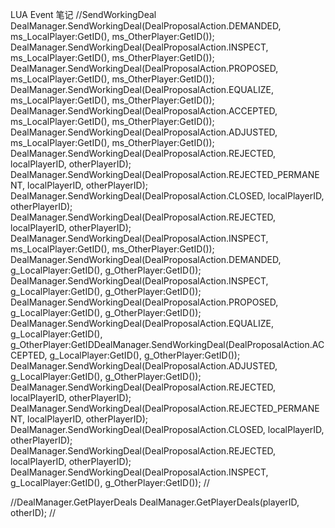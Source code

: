 LUA Event 笔记
//SendWorkingDeal
DealManager.SendWorkingDeal(DealProposalAction.DEMANDED, ms_LocalPlayer:GetID(), ms_OtherPlayer:GetID());
DealManager.SendWorkingDeal(DealProposalAction.INSPECT, ms_LocalPlayer:GetID(), ms_OtherPlayer:GetID());
DealManager.SendWorkingDeal(DealProposalAction.PROPOSED, ms_LocalPlayer:GetID(), ms_OtherPlayer:GetID());
DealManager.SendWorkingDeal(DealProposalAction.EQUALIZE, ms_LocalPlayer:GetID(), ms_OtherPlayer:GetID());
DealManager.SendWorkingDeal(DealProposalAction.ACCEPTED, ms_LocalPlayer:GetID(), ms_OtherPlayer:GetID());		
DealManager.SendWorkingDeal(DealProposalAction.ADJUSTED, ms_LocalPlayer:GetID(), ms_OtherPlayer:GetID());		
DealManager.SendWorkingDeal(DealProposalAction.REJECTED, localPlayerID, otherPlayerID);
DealManager.SendWorkingDeal(DealProposalAction.REJECTED_PERMANENT, localPlayerID, otherPlayerID);
DealManager.SendWorkingDeal(DealProposalAction.CLOSED, localPlayerID, otherPlayerID);
DealManager.SendWorkingDeal(DealProposalAction.REJECTED, localPlayerID, otherPlayerID);
DealManager.SendWorkingDeal(DealProposalAction.INSPECT, ms_LocalPlayer:GetID(), ms_OtherPlayer:GetID());
DealManager.SendWorkingDeal(DealProposalAction.DEMANDED, g_LocalPlayer:GetID(), g_OtherPlayer:GetID());
DealManager.SendWorkingDeal(DealProposalAction.INSPECT, g_LocalPlayer:GetID(), g_OtherPlayer:GetID());
DealManager.SendWorkingDeal(DealProposalAction.PROPOSED, g_LocalPlayer:GetID(), g_OtherPlayer:GetID());
DealManager.SendWorkingDeal(DealProposalAction.EQUALIZE, g_LocalPlayer:GetID(), g_OtherPlayer:GetIDDealManager.SendWorkingDeal(DealProposalAction.ACCEPTED, g_LocalPlayer:GetID(), g_OtherPlayer:GetID());		
DealManager.SendWorkingDeal(DealProposalAction.ADJUSTED, g_LocalPlayer:GetID(), g_OtherPlayer:GetID());		
DealManager.SendWorkingDeal(DealProposalAction.REJECTED, localPlayerID, otherPlayerID);
DealManager.SendWorkingDeal(DealProposalAction.REJECTED_PERMANENT, localPlayerID, otherPlayerID);
DealManager.SendWorkingDeal(DealProposalAction.CLOSED, localPlayerID, otherPlayerID);
DealManager.SendWorkingDeal(DealProposalAction.REJECTED, localPlayerID, otherPlayerID);
DealManager.SendWorkingDeal(DealProposalAction.INSPECT, g_LocalPlayer:GetID(), g_OtherPlayer:GetID());
//

//DealManager.GetPlayerDeals
DealManager.GetPlayerDeals(playerID, otherID);
//